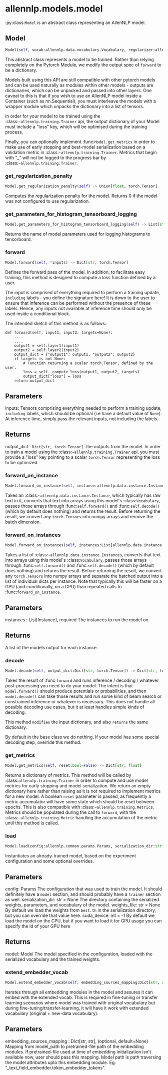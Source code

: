 # allennlp.models.model

:py:class:`Model` is an abstract class representing
an AllenNLP model.

## Model
```python
Model(self, vocab:allennlp.data.vocabulary.Vocabulary, regularizer:allennlp.nn.regularizers.regularizer_applicator.RegularizerApplicator=None) -> None
```

This abstract class represents a model to be trained. Rather than relying completely
on the Pytorch Module, we modify the output spec of ``forward`` to be a dictionary.

Models built using this API are still compatible with other pytorch models and can
be used naturally as modules within other models - outputs are dictionaries, which
can be unpacked and passed into other layers. One caveat to this is that if you
wish to use an AllenNLP model inside a Container (such as nn.Sequential), you must
interleave the models with a wrapper module which unpacks the dictionary into
a list of tensors.

In order for your model to be trained using the :class:`~allennlp.training.Trainer`
api, the output dictionary of your Model must include a "loss" key, which will be
optimised during the training process.

Finally, you can optionally implement :func:`Model.get_metrics` in order to make use
of early stopping and best-model serialization based on a validation metric in
:class:`~allennlp.training.Trainer`. Metrics that begin with "_" will not be logged
to the progress bar by :class:`~allennlp.training.Trainer`.

### get_regularization_penalty
```python
Model.get_regularization_penalty(self) -> Union[float, torch.Tensor]
```

Computes the regularization penalty for the model.
Returns 0 if the model was not configured to use regularization.

### get_parameters_for_histogram_tensorboard_logging
```python
Model.get_parameters_for_histogram_tensorboard_logging(self) -> List[str]
```

Returns the name of model parameters used for logging histograms to tensorboard.

### forward
```python
Model.forward(self, *inputs) -> Dict[str, torch.Tensor]
```

Defines the forward pass of the model. In addition, to facilitate easy training,
this method is designed to compute a loss function defined by a user.

The input is comprised of everything required to perform a
training update, `including` labels - you define the signature here!
It is down to the user to ensure that inference can be performed
without the presence of these labels. Hence, any inputs not available at
inference time should only be used inside a conditional block.

The intended sketch of this method is as follows::

    def forward(self, input1, input2, targets=None):
        ....
        ....
        output1 = self.layer1(input1)
        output2 = self.layer2(input2)
        output_dict = {"output1": output1, "output2": output2}
        if targets is not None:
            # Function returning a scalar torch.Tensor, defined by the user.
            loss = self._compute_loss(output1, output2, targets)
            output_dict["loss"] = loss
        return output_dict

Parameters
----------
inputs:
    Tensors comprising everything needed to perform a training update, `including` labels,
    which should be optional (i.e have a default value of ``None``).  At inference time,
    simply pass the relevant inputs, not including the labels.

Returns
-------
output_dict : ``Dict[str, torch.Tensor]``
    The outputs from the model. In order to train a model using the
    :class:`~allennlp.training.Trainer` api, you must provide a "loss" key pointing to a
    scalar ``torch.Tensor`` representing the loss to be optimized.

### forward_on_instance
```python
Model.forward_on_instance(self, instance:allennlp.data.instance.Instance) -> Dict[str, numpy.ndarray]
```

Takes an :class:`~allennlp.data.instance.Instance`, which typically has raw text in it,
converts that text into arrays using this model's :class:`Vocabulary`, passes those arrays
through :func:`self.forward()` and :func:`self.decode()` (which by default does nothing)
and returns the result.  Before returning the result, we convert any
``torch.Tensors`` into numpy arrays and remove the batch dimension.

### forward_on_instances
```python
Model.forward_on_instances(self, instances:List[allennlp.data.instance.Instance]) -> List[Dict[str, numpy.ndarray]]
```

Takes a list of  :class:`~allennlp.data.instance.Instance`s, converts that text into
arrays using this model's :class:`Vocabulary`, passes those arrays through
:func:`self.forward()` and :func:`self.decode()` (which by default does nothing)
and returns the result.  Before returning the result, we convert any
``torch.Tensors`` into numpy arrays and separate the
batched output into a list of individual dicts per instance. Note that typically
this will be faster on a GPU (and conditionally, on a CPU) than repeated calls to
:func:`forward_on_instance`.

Parameters
----------
instances : List[Instance], required
    The instances to run the model on.

Returns
-------
A list of the models output for each instance.

### decode
```python
Model.decode(self, output_dict:Dict[str, torch.Tensor]) -> Dict[str, torch.Tensor]
```

Takes the result of :func:`forward` and runs inference / decoding / whatever
post-processing you need to do your model.  The intent is that ``model.forward()`` should
produce potentials or probabilities, and then ``model.decode()`` can take those results and
run some kind of beam search or constrained inference or whatever is necessary.  This does
not handle all possible decoding use cases, but it at least handles simple kinds of
decoding.

This method `modifies` the input dictionary, and also `returns` the same dictionary.

By default in the base class we do nothing.  If your model has some special decoding step,
override this method.

### get_metrics
```python
Model.get_metrics(self, reset:bool=False) -> Dict[str, float]
```

Returns a dictionary of metrics. This method will be called by
:class:`allennlp.training.Trainer` in order to compute and use model metrics for early
stopping and model serialization.  We return an empty dictionary here rather than raising
as it is not required to implement metrics for a new model.  A boolean `reset` parameter is
passed, as frequently a metric accumulator will have some state which should be reset
between epochs. This is also compatible with :class:`~allennlp.training.Metric`s. Metrics
should be populated during the call to ``forward``, with the
:class:`~allennlp.training.Metric` handling the accumulation of the metric until this
method is called.

### load
```python
Model.load(config:allennlp.common.params.Params, serialization_dir:str, weights_file:str=None, cuda_device:int=-1) -> 'Model'
```

Instantiates an already-trained model, based on the experiment
configuration and some optional overrides.

Parameters
----------
config: Params
    The configuration that was used to train the model. It should definitely
    have a `model` section, and should probably have a `trainer` section
    as well.
serialization_dir: str = None
    The directory containing the serialized weights, parameters, and vocabulary
    of the model.
weights_file: str = None
    By default we load the weights from `best.th` in the serialization
    directory, but you can override that value here.
cuda_device: int = -1
    By default we load the model on the CPU, but if you want to load it
    for GPU usage you can specify the id of your GPU here


Returns
-------
model: Model
    The model specified in the configuration, loaded with the serialized
    vocabulary and the trained weights.

### extend_embedder_vocab
```python
Model.extend_embedder_vocab(self, embedding_sources_mapping:Dict[str, str]=None) -> None
```

Iterates through all embedding modules in the model and assures it can embed
with the extended vocab. This is required in fine-tuning or transfer learning
scenarios where model was trained with original vocabulary but during
fine-tuning/transfer-learning, it will have it work with extended vocabulary
(original + new-data vocabulary).

Parameters
----------
embedding_sources_mapping : Dict[str, str], (optional, default=None)
    Mapping from model_path to pretrained-file path of the embedding
    modules. If pretrained-file used at time of embedding initialization
    isn't available now, user should pass this mapping. Model path is
    path traversing the model attributes upto this embedding module.
    Eg. "_text_field_embedder.token_embedder_tokens".

